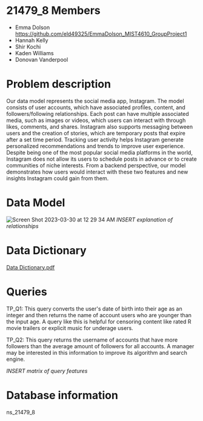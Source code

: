 # 21479_8 Members
- Emma Dolson https://github.com/eld49325/EmmaDolson_MIST4610_GroupProject1
- Hannah Kelly 
- Shir Kochi 
- Kaden Williams
- Donovan Vanderpool 

# Problem description
Our data model represents the social media app, Instagram. The model consists of user accounts, which have associated profiles, content, and followers/following relationships. Each post can have multiple associated media, such as images or videos, which users can interact with through likes, comments, and shares. Instagram also supports messaging between users and the creation of stories, which are temporary posts that expire after a set time period. Tracking user activity helps Instagram generate personalized recommendations and trends to improve user experience. Despite being one of the most popular social media platforms in the world, Instagram does not allow its users to schedule posts in advance or to create communities of niche interests. From a backend perspective, our model demonstrates how users would interact with these two features and new insights Instagram could gain from them.

# Data Model
![Screen Shot 2023-03-30 at 12 29 34 AM](https://user-images.githubusercontent.com/128401988/228729940-6e1e7645-8a3e-4d5b-ad53-8462281e5100.png)
 *INSERT explanation of relationships*
 
# Data Dictionary
[Data Dictionary.pdf](https://github.com/eld49325/EmmaDolson_MIST4610_GroupProject1/files/11107723/Data.Dictionary.pdf)

# Queries
TP_Q1: This query converts the user's date of birth into their age as an integer and then returns the name of account users who are younger than the input age. A query like this is helpful for censoring content like rated R movie trailers or explicit music for underage users.

TP_Q2: This query returns the username of accounts that have more followers than the average amount of followers for all accounts. A manager may be interested in this information to improve its algorithm and search engine.

*INSERT matrix of query features*

# Database information
ns_21479_8
